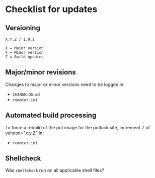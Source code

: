 # Checklist for updates

## Versioning
```
X.Y.Z / 1.0.1

X = Major version
Y = Minor version
Z = Build updates
```

## Major/minor revisions
Changes to major or minor versions need to be logged in:
* `CHANGELOG.md`
* `remoter.ini`

## Automated build processing
To force a rebuild of the pot image for the potluck site, increment Z of version="x.y.Z" in:
* `remoter.ini`

## Shellcheck
Was `shellcheck` run on all applicable shell files?
